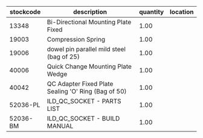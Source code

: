 |stockcode|description|quantity|location|
|---------|-----------|--------|--------|
|13348|Bi-Directional Mounting Plate Fixed|1.00||
|19003|Compression Spring|1.00||
|19006|dowel pin parallel mild steel (bag of 25)|1.00||
|40006|Quick Change Mounting Plate Wedge|1.00||
|40042|QC Adapter Fixed Plate Sealing 'O' Ring (Bag of 50)|1.00||
|52036-PL|ILD_QC_SOCKET - PARTS LIST|1.00||
|52036-BM|ILD_QC_SOCKET - BUILD MANUAL|1.00||
